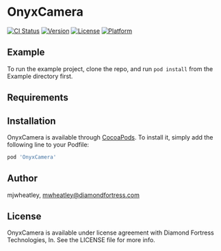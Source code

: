 # OnyxCamera

[![CI Status](http://img.shields.io/travis/mjwheatley/OnyxCamera.svg?style=flat)](https://travis-ci.org/mjwheatley/OnyxCamera)
[![Version](https://img.shields.io/cocoapods/v/OnyxCamera.svg?style=flat)](http://cocoapods.org/pods/OnyxCamera)
[![License](https://img.shields.io/cocoapods/l/OnyxCamera.svg?style=flat)](http://cocoapods.org/pods/OnyxCamera)
[![Platform](https://img.shields.io/cocoapods/p/OnyxCamera.svg?style=flat)](http://cocoapods.org/pods/OnyxCamera)

## Example

To run the example project, clone the repo, and run `pod install` from the Example directory first.

## Requirements

## Installation

OnyxCamera is available through [CocoaPods](http://cocoapods.org). To install
it, simply add the following line to your Podfile:

```ruby
pod 'OnyxCamera'
```

## Author

mjwheatley, mwheatley@diamondfortress.com

## License

OnyxCamera is available under license agreement with Diamond Fortress Technologies, In. See the LICENSE file for more info.
